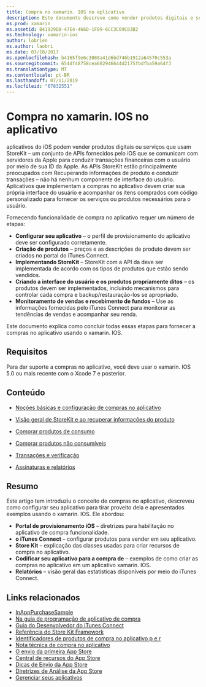```yaml
---
title: Compra no xamarin. IOS no aplicativo
description: Este documento descreve como vender produtos digitais e serviços usando as APIs de StoreKit. Ele vincula às guias que discutem a configuração, produtos de consumo, produtos não consumíveis, transações, assinaturas e muito mais.
ms.prod: xamarin
ms.assetid: B41929D8-47E4-466D-1F09-6CC3C09C83B2
ms.technology: xamarin-ios
author: lobrien
ms.author: laobri
ms.date: 03/18/2017
ms.openlocfilehash: b4165f9e6c3088a41d6bd746b1912a64570c553a
ms.sourcegitcommit: 654df48758cea602946644d2175fbdfba59a64f3
ms.translationtype: MT
ms.contentlocale: pt-BR
ms.lasthandoff: 07/11/2019
ms.locfileid: "67832551"
---
```

# <a name="in-app-purchasing-in-xamarinios"></a>Compra no xamarin. IOS no aplicativo

aplicativos do iOS podem vender produtos digitais ou serviços que usam StoreKit – um conjunto de APIs fornecidos pelo iOS que se comunicam com servidores da Apple para conduzir transações financeiras com o usuário por meio de sua ID da Apple. As APIs StoreKit estão principalmente preocupados com Recuperando informações de produto e conduzir transações – não há nenhum componente de interface do usuário. Aplicativos que implementam a compras no aplicativo devem criar sua própria interface do usuário e acompanhar os itens comprados com código personalizado para fornecer os serviços ou produtos necessários para o usuário.

Fornecendo funcionalidade de compra no aplicativo requer um número de etapas:

-  **Configurar seu aplicativo** – o perfil de provisionamento do aplicativo deve ser configurado corretamente.
-  **Criação de produtos** – preços e as descrições de produto devem ser criados no portal do iTunes Connect.
-  **Implementando StoreKit** – StoreKit com a API da deve ser implementada de acordo com os tipos de produtos que estão sendo vendidos.
-  **Criando a interface do usuário e os produtos propriamente ditos** – os produtos devem ser implementados, incluindo mecanismos para controlar cada compra e backup/restauração-los se apropriado.
-  **Monitoramento de vendas e recebimento de fundos** – Use as informações fornecidas pelo iTunes Connect para monitorar as tendências de vendas e acompanhar seu renda.

Este documento explica como concluir todas essas etapas para fornecer a compras no aplicativo usando o xamarin. IOS.

## <a name="requirements"></a>Requisitos

Para dar suporte a compras no aplicativo, você deve usar o xamarin. IOS 5.0 ou mais recente com o Xcode 7 e posterior.

## <a name="contents"></a>Conteúdo

* [Noções básicas e configuração de compras no aplicativo](~/ios/platform/in-app-purchasing/in-app-purchase-basics-and-configuration.md)

* [Visão geral de StoreKit e ao recuperar informações do produto](~/ios/platform/in-app-purchasing/store-kit-overview-and-retreiving-product-information.md)

* [Comprar produtos de consumo](~/ios/platform/in-app-purchasing/purchasing-consumable-products.md)

* [Comprar produtos não consumíveis](~/ios/platform/in-app-purchasing/purchasing-non-consumable-products.md)

* [Transações e verificação](~/ios/platform/in-app-purchasing/transactions-and-verification.md)

* [Assinaturas e relatórios](~/ios/platform/in-app-purchasing/subscriptions-and-reporting.md)

## <a name="summary"></a>Resumo

Este artigo tem introduziu o conceito de compras no aplicativo, descreveu como configurar seu aplicativo para tirar proveito dela e apresentados exemplos usando o xamarin. IOS. Ele abordou:

-  **Portal de provisionamento iOS** – diretrizes para habilitação no aplicativo de compra funcionalidade.
-  **o iTunes Connect** – configurar produtos para vender em seu aplicativo.
-  **Store Kit** – explicação das classes usadas para criar recursos de compra no aplicativo.
-  **Codificar seu aplicativo para a compra de** – exemplos de como criar as compras no aplicativo em um aplicativo xamarin. IOS.
-  **Relatórios** – visão geral das estatísticas disponíveis por meio do iTunes Connect.


## <a name="related-links"></a>Links relacionados

- [InAppPurchaseSample](https://developer.xamarin.com/samples/StoreKit/)
- [Na guia de programação de aplicativo de compra](https://developer.apple.com/library/ios/documentation/NetworkingInternet/Conceptual/StoreKitGuide/Introduction.html)
- [Guia do Desenvolvedor do iTunes Connect](https://developer.apple.com/library/ios/documentation/LanguagesUtilities/Conceptual/iTunesConnect_Guide/iTunesConnect_Guide.pdf)
- [Referência do Store Kit Framework](https://developer.apple.com/library/ios/documentation/StoreKit/Reference/StoreKit_Collection/StoreKit_Collection.pdf)
- [Identificadores de produtos de compra no aplicativo p e r](https://developer.apple.com/library/ios/#qa/qa1329/_index.html)
- [Nota técnica de compra no aplicativo](https://developer.apple.com/library/ios/#technotes/tn2259/_index.html)
- [O envio da primeira App Store](https://developer.apple.com/library/ios/documentation/IDEs/Conceptual/AppDistributionGuide/Introduction/Introduction.html)
- [Central de recursos do App Store](https://developer.apple.com/appstore/index.html)
- [Dicas de Envio da App Store](https://developer.apple.com/appstore/resources/submission/tips.html)
- [Diretrizes de Análise da App Store](https://developer.apple.com/appstore/resources/approval/guidelines.html)
- [Gerenciar seus aplicativos](https://developer.apple.com/appstore/resources/managing/index.html)
